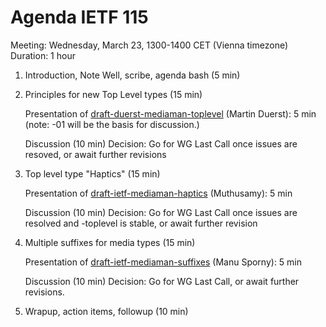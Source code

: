# Agenda IETF 115

Meeting: Wednesday, March 23, 1300-1400 CET (Vienna timezone)
Duration: 1 hour

1. Introduction, Note Well, scribe, agenda bash (5 min)
2. Principles for new Top Level types (15 min)
    
    Presentation of [draft-duerst-mediaman-toplevel](https://datatracker.ietf.org/doc/draft-duerst-mediaman-toplevel/) (Martin Duerst): 5 min (note: -01 will be the basis for discussion.)
    
    Discussion (10 min)
    Decision: Go for WG Last Call once issues are resoved, or await further revisions
    
4. Top level type "Haptics" (15 min)

    Presentation of [draft-ietf-mediaman-haptics](https://datatracker.ietf.org/doc/draft-ietf-mediaman-haptics/) (Muthusamy): 5 min
    
    Discussion (10 min)
    Decision: Go for WG Last Call once issues are resolved and -toplevel is stable, or await further revision
    
6. Multiple suffixes for media types (15 min)

    Presentation of [draft-ietf-mediaman-suffixes](https://datatracker.ietf.org/doc/draft-ietf-mediaman-suffixes/) (Manu Sporny): 5 min
  
    Discussion (10 min)
    Decision: Go for WG Last Call, or await further revisions.
    
6. Wrapup, action items, followup (10 min)
